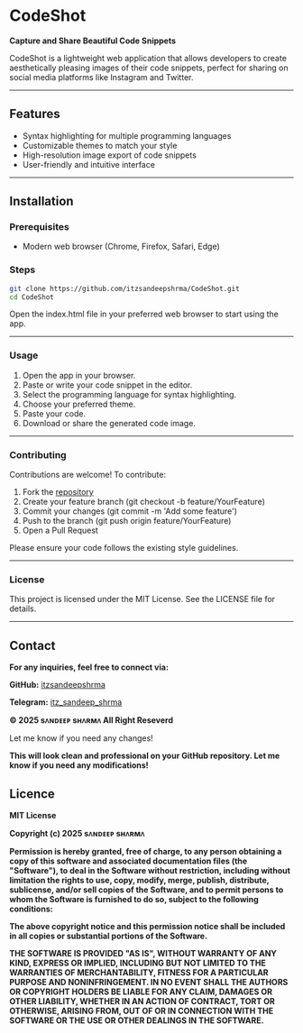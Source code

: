 # CodeShot

**Capture and Share Beautiful Code Snippets**

CodeShot is a lightweight web application that allows developers to create aesthetically pleasing images of their code snippets, perfect for sharing on social media platforms like Instagram and Twitter.

---

## Features

- Syntax highlighting for multiple programming languages
- Customizable themes to match your style
- High-resolution image export of code snippets
- User-friendly and intuitive interface

---

## Installation

### Prerequisites

- Modern web browser (Chrome, Firefox, Safari, Edge)

### Steps

```bash
git clone https://github.com/itzsandeepshrma/CodeShot.git
cd CodeShot
```


Open the index.html file in your preferred web browser to start using the app.


---

### Usage

1. Open the app in your browser.
2. Paste or write your code snippet in the editor.
3. Select the programming language for syntax highlighting.
4. Choose your preferred theme.
5. Paste your code.
6. Download or share the generated code image.


---

### Contributing

Contributions are welcome! To contribute:

1. Fork the [repository](https://github.com/itzsandeepshrma/CodeShot/fork)
2. Create your feature branch (git checkout -b feature/YourFeature)
3. Commit your changes (git commit -m 'Add some feature')
4. Push to the branch (git push origin feature/YourFeature)
5. Open a Pull Request

Please ensure your code follows the existing style guidelines.


---

### License

This project is licensed under the MIT License. See the LICENSE file for details.


---

## Contact

**For any inquiries, feel free to connect via:**

**GitHub:** [itzsandeepshrma](https://github.com/itzsandeepshrma)

**Telegram:** [itz_sandeep_shrma](https://t.me/itz_sandeep_shrma)

**© 2025 sᴧɴᴅᴇᴇᴘ sʜᴧʀᴍᴧ All Right Reseverd**

Let me know if you need any changes!

**This will look clean and professional on your GitHub repository. Let me know if you need any modifications!**

## Licence 
  
**MIT License**

**Copyright (c) 2025 sᴧɴᴅᴇᴇᴘ sʜᴧʀᴍᴧ**

**Permission is hereby granted, free of charge, to any person obtaining a copy
of this software and associated documentation files (the "Software"), to deal
in the Software without restriction, including without limitation the rights
to use, copy, modify, merge, publish, distribute, sublicense, and/or sell
copies of the Software, and to permit persons to whom the Software is
furnished to do so, subject to the following conditions:**

**The above copyright notice and this permission notice shall be included in all
copies or substantial portions of the Software.**

**THE SOFTWARE IS PROVIDED "AS IS", WITHOUT WARRANTY OF ANY KIND, EXPRESS OR
IMPLIED, INCLUDING BUT NOT LIMITED TO THE WARRANTIES OF MERCHANTABILITY,
FITNESS FOR A PARTICULAR PURPOSE AND NONINFRINGEMENT. IN NO EVENT SHALL THE
AUTHORS OR COPYRIGHT HOLDERS BE LIABLE FOR ANY CLAIM, DAMAGES OR OTHER
LIABILITY, WHETHER IN AN ACTION OF CONTRACT, TORT OR OTHERWISE, ARISING FROM,
OUT OF OR IN CONNECTION WITH THE SOFTWARE OR THE USE OR OTHER DEALINGS IN THE
SOFTWARE.**
